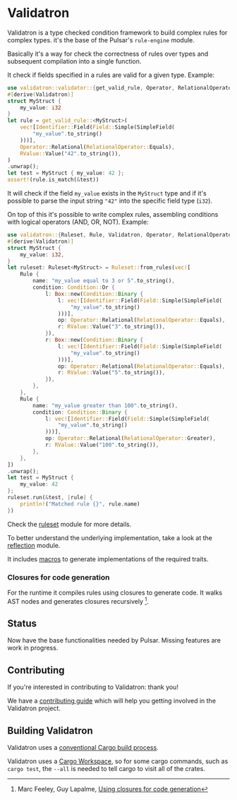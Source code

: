 # Validatron

Validatron is a type checked condition framework to build complex rules for complex types. it's the base of the Pulsar's `rule-engine` module.

Basically it's a way for check the correctness of rules over types and subsequent compilation into a single function.

It check if fields specified in a rules are valid for a given type. Example:

```rust
use validatron::validator::{get_valid_rule, Operator, RelationalOperator, Identifier, Field, RValue, SimpleField};
#[derive(Validatron)]
struct MyStruct {
    my_value: i32
}
let rule = get_valid_rule::<MyStruct>(
    vec![Identifier::Field(Field::Simple(SimpleField(
        "my_value".to_string()
    )))],
    Operator::Relational(RelationalOperator::Equals),
    RValue::Value("42".to_string()),
)
.unwrap();
let test = MyStruct { my_value: 42 };
assert!(rule.is_match(&test))
```

It will check if the field `my_value` exists in the `MyStruct` type and if it's possible to parse the input string `"42"` into the
specific field type (`i32`).

On top of this it's possible to write complex rules, assembling conditions with logical operators (AND, OR, NOT). Example:

```rust
use validatron::{Ruleset, Rule, Validatron, Operator, RelationalOperator, Condition, Identifier, Field, RValue, SimpleField};
#[derive(Validatron)]
struct MyStruct {
    my_value: i32,
}
let ruleset: Ruleset<MyStruct> = Ruleset::from_rules(vec![
    Rule {
        name: "my_value equal to 3 or 5".to_string(),
        condition: Condition::Or {
            l: Box::new(Condition::Binary {
                l: vec![Identifier::Field(Field::Simple(SimpleField(
                    "my_value".to_string()
                )))],
                op: Operator::Relational(RelationalOperator::Equals),
                r: RValue::Value("3".to_string()),
            }),
            r: Box::new(Condition::Binary {
                l: vec![Identifier::Field(Field::Simple(SimpleField(
                    "my_value".to_string()
                )))],
                op: Operator::Relational(RelationalOperator::Equals),
                r: RValue::Value("5".to_string()),
            }),
        },
    },
    Rule {
        name: "my_value greater than 100".to_string(),
        condition: Condition::Binary {
            l: vec![Identifier::Field(Field::Simple(SimpleField(
                "my_value".to_string()
            )))],
            op: Operator::Relational(RelationalOperator::Greater),
            r: RValue::Value("100".to_string()),
        },
    },
])
.unwrap();
let test = MyStruct {
    my_value: 42
};
ruleset.run(&test, |rule| {
    println!("Matched rule {}", rule.name)
})
```

Check the [ruleset](./examples/ruleset.rs) module for more details.

To better understand the underlying implementation, take a look at the [reflection](./src/reflection.rs) module.

It includes [macros](./derive/README.md) to generate implementations of the required traits.

### Closures for code generation

For the runtime it compiles rules using closures to generate code. It walks AST nodes and generates closures recursively [^1].

## Status

Now have the base functionalities needed by Pulsar. Missing features are work in progress. 

## Contributing

If you're interested in contributing to Validatron: thank you!

We have a [contributing guide](../../CONTRIBUTING.md) which will help you getting involved in the Validatron project.

## Building Validatron

Validatron uses a [conventional Cargo build process](https://doc.rust-lang.org/cargo/guide/working-on-an-existing-project.html). 

Validatron uses a [Cargo Workspace](https://doc.rust-lang.org/book/ch14-03-cargo-workspaces.html), so for some cargo commands, such as `cargo test`, the `--all` is needed to tell cargo to visit all of the crates.


[^1]: Marc Feeley, Guy Lapalme, [Using closures for code generation](https://doi.org/10.1016/0096-0551(87)90012-9)